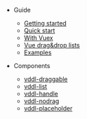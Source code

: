 - Guide
  - [Getting started](guide/getting-started)
  - [Quick start](guide/quick-start)
  - [With Vuex](guide/vuex)
  - [Vue drag&drop lists](guide/vue-dndl)
  - [Examples](http://hejx.space/vddl-demo)

- Components
  - [vddl-draggable](component/vddl-draggable)
  - [vddl-list](component/vddl-list)
  - [vddl-handle](component/vddl-handle)
  - [vddl-nodrag](component/vddl-nodrag)
  - [vddl-placeholder](component/vddl-placeholder)
